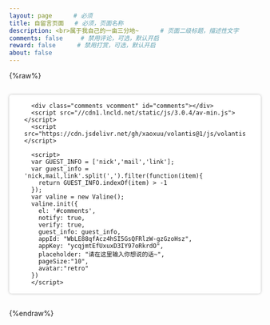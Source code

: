 ```yaml
---
layout: page      # 必须
title: 自留言页面   # 必须，页面名称
description: <br>属于我自己的一亩三分地~      # 页面二级标题，描述性文字
comments: false     # 禁用评论，可选，默认开启
reward: false      # 禁用打赏，可选，默认开启
about: false
---
```


<style type="text/css"> 
.page-content{
	border-bottom:0px !important;
	border-bottom-width:0px !important;
	}
</style>
 
{%raw%} 
<section class="comments" id="comments"  style="margin-top:30px;padding:1px 30px 1px 30px;background-color:rgba(255,255,255,1);box-shadow: 0px 0px 5px #bbbbbb;border-radius: 5px;border-left-width: 10px;margin-left: 0px;margin-right: 0px;">
 
 
	  <div class="comments vcomment" id="comments"></div>
	  <script src="//cdn1.lncld.net/static/js/3.0.4/av-min.js"></script>
      <script src="https://cdn.jsdelivr.net/gh/xaoxuu/volantis@1/js/volantis.min.js"></script>
   
	  <script>
	  var GUEST_INFO = ['nick','mail','link'];
	  var guest_info = 'nick,mail,link'.split(',').filter(function(item){
		return GUEST_INFO.indexOf(item) > -1
	  });
	  var valine = new Valine();
	  valine.init({
		el: '#comments',
		notify: true,
		verify: true,
		guest_info: guest_info,
		appId: "WbLE88qfAcz4hSI5GsQFRlzW-gzGzoHsz",
		appKey: "ycqjmtEfUxuxD3IY97oRkrdO",
		placeholder: "请在这里输入你想说的话~",
		pageSize:"10",
		avatar:"retro"
	  })
	  </script>
  
</section>

<br/>




{%endraw%}

